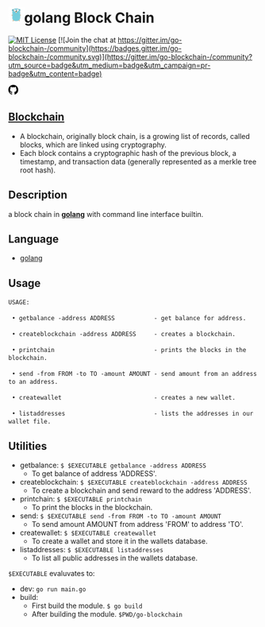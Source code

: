 # [![golang](https://raw.githubusercontent.com/the-code-innovator/go-blockchain/master/assets/minified/mascot.png)](https://golang.org)**golang** Block Chain

[![MIT License](https://img.shields.io/cocoapods/l/AFNetworking.svg?style=plastic)](https://github.com/the-code-innovator/go-blockchain/blob/master/LICENSE) [![Join the chat at https://gitter.im/go-blockchain-/community](https://badges.gitter.im/go-blockchain-/community.svg)](https://gitter.im/go-blockchain-/community?utm_source=badge&utm_medium=badge&utm_campaign=pr-badge&utm_content=badge)

[![GitHub](https://raw.githubusercontent.com/the-code-innovator/go-blockchain/master/assets/minified/github.png)](https://github.com/the-code-innovator/go-blockchain)

## [Blockchain](https://en.wikipedia.org/wiki/Blockchain)

* A blockchain, originally block chain, is a growing list of records, called blocks, which are linked using cryptography.
* Each block contains a cryptographic hash of the previous block, a timestamp, and transaction data (generally represented as a merkle tree root hash).

## Description

a block chain in [**golang**](https://golang.org) with command line interface builtin.

## Language

* [golang](https://golang.org)

## Usage

```
USAGE:

 • getbalance -address ADDRESS           - get balance for address.
 
 • createblockchain -address ADDRESS     - creates a blockchain.
 
 • printchain                            - prints the blocks in the blockchain.
 
 • send -from FROM -to TO -amount AMOUNT - send amount from an address to an address.
 
 • createwallet                          - creates a new wallet.
 
 • listaddresses                         - lists the addresses in our wallet file.
```

## Utilities

* getbalance:
   ```$ $EXECUTABLE getbalance -address ADDRESS```
  * To get balance of address 'ADDRESS'.
* createblockchain:
   ```$ $EXECUTABLE createblockchain -address ADDRESS```
  * To create a blockchain and send reward to the address 'ADDRESS'.
* printchain:
   ```$ $EXECUTABLE printchain```
  * To print the blocks in the blockchain.
* send:
   ```$ $EXECUTABLE send -from FROM -to TO -amount AMOUNT```
  * To send amount AMOUNT from address 'FROM' to address 'TO'.
* createwallet:
   ```$ $EXECUTABLE createwallet```
  * To create a wallet and store it in the wallets database.
* listaddresses:
   ```$ $EXECUTABLE listaddresses```
  * To list all public addresses in the wallets database.

`$EXECUTABLE` evaluvates to:

* dev:
      ```go run main.go```
* build:
  * First build the module.
      ```$ go build```
  * After building the module.
      ```$PWD/go-blockchain```
